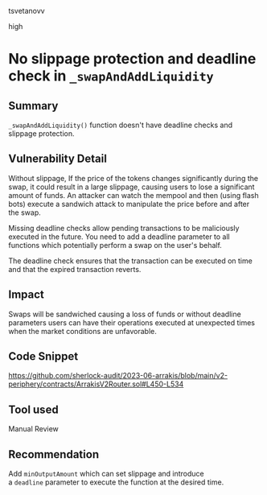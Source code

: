 tsvetanovv

high

# No slippage protection and deadline check in `_swapAndAddLiquidity`

## Summary

`_swapAndAddLiquidity()` function doesn't have deadline checks and slippage protection.

## Vulnerability Detail

Without slippage, If the price of the tokens changes significantly during the swap, it could result in a large slippage, causing users to lose a significant amount of funds.
An attacker can watch the mempool and then (using flash bots) execute a sandwich attack to manipulate the price before and after the swap.

Missing deadline checks allow pending transactions to be maliciously executed in the future. You need to add a deadline parameter to all functions which potentially perform a swap on the user's behalf.

The deadline check ensures that the transaction can be executed on time and that the expired transaction reverts.

## Impact

Swaps will be sandwiched causing a loss of funds or without deadline parameters users can have their operations executed at unexpected times when the market conditions are unfavorable.

## Code Snippet

https://github.com/sherlock-audit/2023-06-arrakis/blob/main/v2-periphery/contracts/ArrakisV2Router.sol#L450-L534

## Tool used

Manual Review

## Recommendation

Add `minOutputAmount` which can set slippage and introduce a `deadline` parameter to execute the function at the desired time.